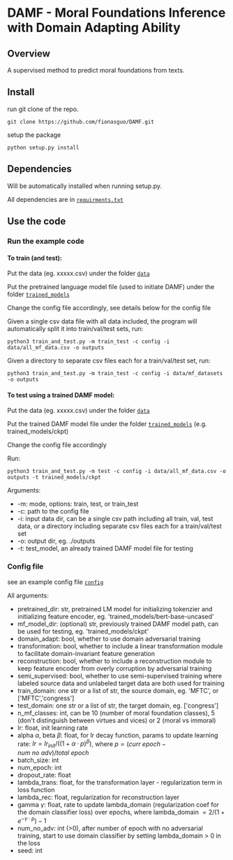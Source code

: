 # DAMF - Moral Foundations Inference with Domain Adapting Ability

## Overview

A supervised method to predict moral foundations from texts.

## Install

run git clone of the repo.

```
git clone https://github.com/fionasguo/DAMF.git
```
setup the package
```
python setup.py install
```

## Dependencies

Will be automatically installed when running setup.py.

All dependencies are in [`requirments.txt`](https://github.com/fionasguo/DAMF/blob/master/requirements.txt)

## Use the code

<!-- dd -->

### Run the example code

#### To train (and test):

Put the data (eg. xxxxx.csv) under the folder [`data`](https://github.com/fionasguo/DAMF/tree/master/data)

Put the pretrained language model file (used to initiate DAMF) under the folder [`trained_models`](https://github.com/fionasguo/DAMF/tree/master/trained_models)

Change the config file accordingly, see details below for the config file

Given a single csv data file with all data included, the program will automatically split it into train/val/test sets, run:

```
python3 train_and_test.py -m train_test -c config -i data/all_mf_data.csv -o outputs
```

Given a directory to separate csv files each for a train/val/test set, run:

```
python3 train_and_test.py -m train_test -c config -i data/mf_datasets -o outputs
```

#### To test using a trained DAMF model:

Put the data (eg. xxxxx.csv) under the folder [`data`](https://github.com/fionasguo/DAMF/tree/master/data)

Put the trained DAMF model file under the folder [`trained_models`](https://github.com/fionasguo/DAMF/tree/master/trained_models) (e.g. trained_models/ckpt)

Change the config file accordingly

Run:

```
python3 train_and_test.py -m test -c config -i data/all_mf_data.csv -o outputs -t trained_models/ckpt
```

Arguments:

- -m: mode, options: train, test, or train_test
- -c: path to the config file
- -i: input data dir, can be a single csv path including all train, val, test data, or a directory including separate csv files each for a train/val/test set
- -o: output dir, eg. ./outputs
- -t: test_model, an already trained DAMF model file for testing


### Config file
see an example config file [`config`](https://github.com/fionasguo/DAMF/blob/master/config)

All arguments:

- pretrained_dir: str, pretrained LM model for initializing tokenzier and initializing feature encoder, eg. 'trained_models/bert-base-uncased'
- mf_model_dir: (optional) str, previously trained DAMF model path, can be used for testing, eg. 'trained_models/ckpt'
- domain_adapt: bool, whether to use domain adversarial training
- transformation: bool, whether to include a linear transformation module to facilitate domain-invariant feature generation
- reconstruction: bool, whether to include a reconstruction module to keep feature encoder from overly corruption by adversarial training
- semi_supervised: bool, whether to use semi-supervised training where labeled source data and unlabeled target data are both used for training
- train_domain: one str or a list of str, the source domain, eg. 'MFTC', or ['MFTC','congress']
- test_domain: one str or a list of str, the target domain, eg. ['congress']
- n_mf_classes: int, can be 10 (number of moral foundation classes), 5 (don't distinguish between virtues and vices) or 2 (moral vs immoral)
- lr: float, init learning rate
- alpha $\alpha$, beta $\beta$: float, for lr decay function, params to update learning rate: $lr = lr_{init}/((1 +\alpha·p)^\beta)$, where $p = (curr\ epoch − num\ no\ adv)/total\ epoch$
- batch_size: int
- num_epoch: int
- dropout_rate: float
- lambda_trans: float, for the transformation layer - regularization term in loss function
- lambda_rec: float, regularization for reconstruction layer
- gamma $\gamma$: float, rate to update lambda_domain (regularization coef for the domain classifier loss) over epochs, where lambda_domain $= 2/(1 + e^{−\gamma·p})-1$
- num_no_adv: int (>0), after number of epoch with no adversarial training, start to use domain classifier by setting lambda_domain > 0 in the loss
- seed: int
